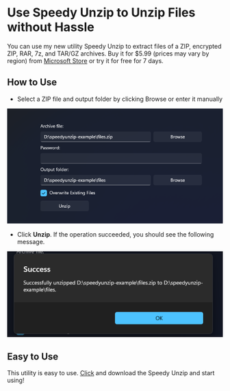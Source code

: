 # Use Speedy Unzip to Unzip Files without Hassle
You can use my new utility Speedy Unzip to extract files of a ZIP, encrypted ZIP, RAR, 7z, and TAR/GZ archives. Buy it for $5.99 (prices may vary by region) from [Microsoft Store](https://apps.microsoft.com/detail/9pj1dzj06461) or try it for free for 7 days.

## How to Use
* Select a ZIP file and output folder by clicking Browse or enter it manually

![Demonstration image for step 1](/images/0.png)
* Click **Unzip**. If the operation succeeded, you should see the following message.

![Demonstration image for step 2](/images/1.png)

## Easy to Use
This utility is easy to use. [Click](https://apps.microsoft.com/detail/9pj1dzj06461) and download the Speedy Unzip and start using!
